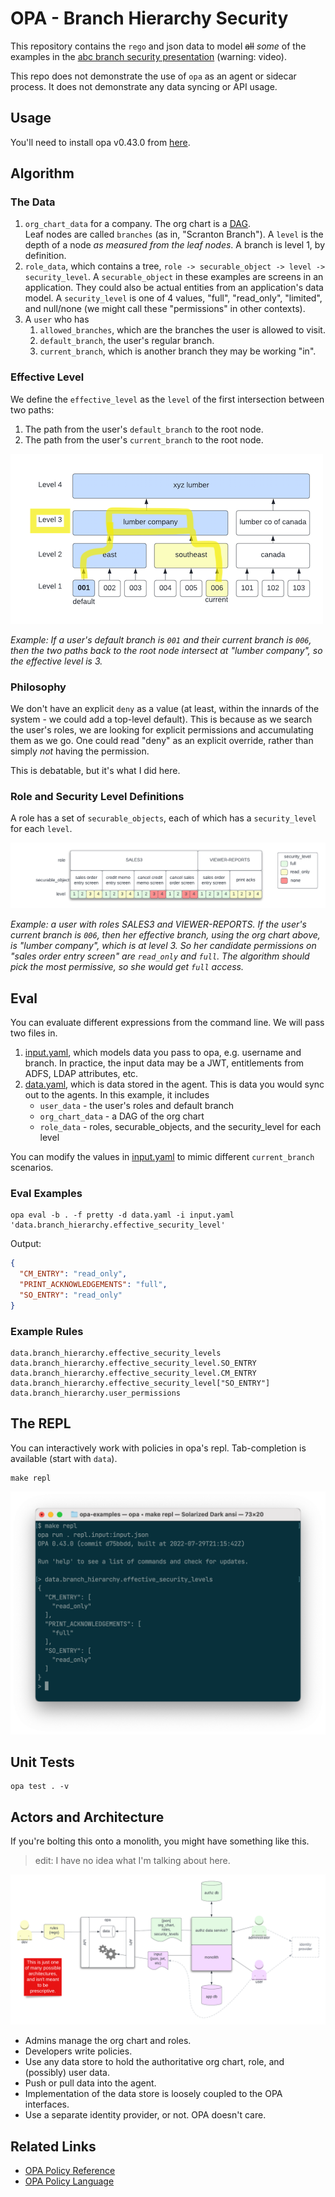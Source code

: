 # OPA - Branch Hierarchy Security

This repository contains the `rego` and json data to
model ~~all~~ _some_ of the examples in the [abc branch security presentation](https://dmsi.sharepoint.com/:v:/r/development/Security%20Admin/Branch%20Hierarchy-Security%20project/Branch%20Hierarchy-Enhanced%20Security%20Overview.mp4?csf=1&web=1) (warning: video).

This repo does not demonstrate the use of `opa` as an agent or sidecar process. It does not
demonstrate any data syncing or API usage.

## Usage

You'll need to install opa v0.43.0 from [here](https://github.com/open-policy-agent/opa/releases/tag/v0.43.0).

## Algorithm

### The Data
1. `org_chart_data` for a company. The org chart is a [DAG](https://en.wikipedia.org/wiki/Directed_acyclic_graph).   
   Leaf nodes are called `branches` (as in, "Scranton Branch"). 
   A `level` is the depth of a node _as measured from the leaf nodes_. A branch is level 1, by definition.
2. `role_data`, which contains a tree, `role -> securable_object -> level -> security_level`. A 
   `securable_object` in these examples are screens in an application. They could also be actual entities from
   an application's data model. A `security_level` is one of 4 values, "full", "read_only", "limited", and null/none (we might call these 
   "permissions" in other contexts).
4. A `user` who has 
   1. `allowed_branches`, which are the branches the user is allowed to visit.
   2. `default_branch`, the user's regular branch.
   3. `current_branch`, which is another branch they may be working "in".

### Effective Level

We define the `effective_level` as the `level` of the first intersection between two paths:

1. The path from the user's `default_branch` to the root node.
2. The path from the user's `current_branch` to the root node.

![org_chart](docs/org_chart.png)

_Example: If a user's default branch is `001` and their current branch is `006`, then the two paths back to the root node 
intersect at "lumber company", so the effective level is 3._

### Philosophy

We don't have an explicit `deny` as a value (at least, within the innards of the system - we could add a top-level default).
This is because as we search the user's roles, we are looking for explicit permissions and accumulating
them as we go. One could read "deny" as an explicit override, rather than simply _not_ having the permission.

This is debatable, but it's what I did here.

### Role and Security Level Definitions

A role has a set of `securable_objects`, each of which has a `security_level` for each `level`.

![roles](docs/roles.png)

_Example: a user with roles SALES3 and VIEWER-REPORTS.
If the user's current branch is `006`, then her effective branch, using the org chart above, is "lumber company",
which is at level 3. So her candidate permissions on "sales order entry screen" are  `read_only` and `full`. 
The algorithm should pick the most permissive, so she would get `full` access._
## Eval

You can evaluate different expressions from the command line. 
We will pass two files in.

1. [input.yaml](input.yaml), which models data you pass to opa, e.g. username and branch. In practice, the input data may be a JWT, entitlements from ADFS, LDAP attributes, etc.
2. [data.yaml](data.yaml), which is data stored in the agent. This is data you would sync out to the agents. In this example, it includes
   - `user_data` - the user's roles and default branch
   - `org_chart_data` - a DAG of the org chart
   - `role_data` - roles, securable_objects, and the security_level for each level

You can modify the values in [input.yaml](input.yaml) to mimic different `current_branch` scenarios.


### Eval Examples
```shell
opa eval -b . -f pretty -d data.yaml -i input.yaml 'data.branch_hierarchy.effective_security_level'
```

Output:
```json
{
  "CM_ENTRY": "read_only",
  "PRINT_ACKNOWLEDGEMENTS": "full",
  "SO_ENTRY": "read_only"
}
```

### Example Rules

```
data.branch_hierarchy.effective_security_levels
data.branch_hierarchy.effective_security_level.SO_ENTRY
data.branch_hierarchy.effective_security_level.CM_ENTRY
data.branch_hierarchy.effective_security_level["SO_ENTRY"]
data.branch_hierarchy.user_permissions
```

## The REPL

You can interactively work with policies in opa's repl. Tab-completion is available (start with `data`).

```
make repl
```

![repl](./docs/repl.png)

## Unit Tests

```
opa test . -v
```

## Actors and Architecture

If you're bolting this onto a monolith, you might have something like this. 

> edit: I have no idea what I'm talking about here.

![actors](docs/actors.png)

- Admins manage the org chart and roles.
- Developers write policies.
- Use any data store to hold the authoritative org chart, role, and (possibly) user data. 
- Push or pull data into the agent.
- Implementation of the data store is loosely coupled to the OPA interfaces.
- Use a separate identity provider, or not. OPA doesn't care.

## Related Links

- [OPA Policy Reference](https://www.openpolicyagent.org/docs/v0.43.0/policy-reference/)
- [OPA Policy Language](https://www.openpolicyagent.org/docs/v0.43.0/policy-language/)
